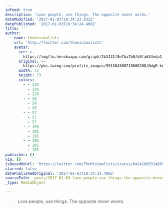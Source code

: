 ```yaml
---
inFeed: true
description: 'Love people, use things. The opposite never works.'
dateModified: '2017-01-03T18:34:23.932Z'
datePublished: '2017-01-03T18:34:24.400Z'
title: ''
author:
  - name: theminimalists
    url: 'http://twitter.com/theminimalists'
    avatar:
      src: >-
        https://imgflo.herokuapp.com/graph/2b2431f8e7ba7b0/b5fa634eda1fea9e6e416f7ca23bd4c8/noop.jpg?input=https%3A%2F%2Fpbs.twimg.com%2Fprofile_images%2F591384300718686208%2FNdgR-kAe_bigger.jpg
      original: >-
        https://pbs.twimg.com/profile_images/591384300718686208/NdgR-kAe_bigger.jpg
      width: 73
      height: 73
      colors:
        - - 226
          - 226
          - 226
        - - 28
          - 28
          - 28
        - - 57
          - 57
          - 57
        - - 195
          - 195
          - 195
        - - 105
          - 105
          - 105
publisher: {}
via: {}
isBasedOnUrl: 'https://twitter.com/TheMinimalists/status/641418063146053632'
starred: false
datePublishedOriginal: '2017-01-03T18:34:24.400Z'
sourcePath: _posts/2017-01-03-love-people-use-things-the-opposite-never-works.md
_type: MediaObject

---
```

> Love people, use things. The opposite never works.
